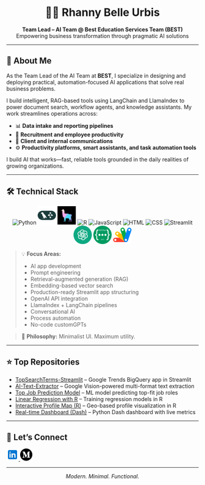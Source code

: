 <h1 align="center">👩‍💻 Rhanny Belle Urbis</h1>
<p align="center"><strong>Team Lead – AI Team @ Best Education Services Team (BEST)</strong><br>
Empowering business transformation through pragmatic AI solutions</p>

---

## 🧠 About Me

<p>As the Team Lead of the AI Team at <strong>BEST</strong>, I specialize in designing and deploying practical, automation-focused AI applications that solve real business problems.</p>
<p>I build intelligent, RAG-based tools using LangChain and LlamaIndex to power document search, workflow agents, and knowledge assistants. My work streamlines operations across:</p>

- 📊 <strong>Data intake and reporting pipelines</strong>  
- 👥 <strong>Recruitment and employee productivity</strong>  
- 💬 <strong>Client and internal communications</strong>  
- ⚙️ <strong>Productivity platforms, smart assistants, and task automation tools</strong>

<p>I build AI that works—fast, reliable tools grounded in the daily realities of growing organizations.</p>

---

## 🛠️ Technical Stack

<div align="center">
  <img src="https://cdn.jsdelivr.net/gh/devicons/devicon/icons/python/python-original.svg" alt="Python" width="48" height="48">
  <img src="https://github.com/rnx2024/rnx2024/blob/main/langgraph-color.png" alt="LangChain" width="48" height="48">
  <img src="https://github.com/rnx2024/rnx2024/blob/main/llama-index.jpg" alt="LlamaIndex" width="48" height="48">
  <img src="https://cdn.jsdelivr.net/gh/devicons/devicon/icons/r/r-original.svg" alt="R" width="48" height="48">
  <img src="https://cdn.jsdelivr.net/gh/devicons/devicon/icons/javascript/javascript-original.svg" alt="JavaScript" width="48" height="48">
  <img src="https://cdn.jsdelivr.net/gh/devicons/devicon/icons/html5/html5-original.svg" alt="HTML" width="48" height="48">
  <img src="https://cdn.jsdelivr.net/gh/devicons/devicon/icons/css3/css3-original.svg" alt="CSS" width="48" height="48">
  <img src="https://streamlit.io/images/brand/streamlit-logo-secondary-colormark-darktext.png" alt="Streamlit" width="96" height="96">
  <img src="https://github.com/rnx2024/rnx2024/raw/main/vecteezy_openai-chatgpt-logo-icon_22227364.png" alt="OpenAI" width="48" height="48">
  <img src="https://github.com/rnx2024/rnx2024/blob/main/rest-api-icon-8.jpg" alt="REST API" width="48" height="48">
  <img src="https://github.com/rnx2024/rnx2024/blob/main/google-apps-script_5968494.png" alt="Apps Script" width="48" height="48">
</div>

> 💡 <strong>Focus Areas:</strong>  
> - AI app development  
> - Prompt engineering  
> - Retrieval-augmented generation (RAG)  
> - Embedding-based vector search  
> - Production-ready Streamlit app structuring  
> - OpenAI API integration  
> - LlamaIndex + LangChain pipelines  
> - Conversational AI  
> - Process automation  
> - No-code customGPTs  

> 🧩 <strong>Philosophy:</strong> Minimalist UI. Maximum utility.

---

## ⭐ Top Repositories

<ul>
  <li><a href="https://github.com/rnx2024/TopSearchTerms-Streamlit" target="_blank">TopSearchTerms-Streamlit</a> – Google Trends BigQuery app in Streamlit</li>
  <li><a href="https://github.com/rnx2024/AI-Text-Extractor" target="_blank">AI-Text-Extractor</a> – Google Vision-powered multi-format text extraction</li>
  <li><a href="https://github.com/rnx2024/top-job-prediction_model" target="_blank">Top Job Prediction Model</a> – ML model predicting top-fit job roles</li>
  <li><a href="https://github.com/rnx2024/Linear-Regression-Model-Training-with-R" target="_blank">Linear Regression with R</a> – Training regression models in R</li>
  <li><a href="https://github.com/rnx2024/Interactive-Profile-Map-using-R-Programming" target="_blank">Interactive Profile Map (R)</a> – Geo-based profile visualization in R</li>
  <li><a href="https://github.com/rnx2024/Real-time-Dashboard-Python-Dash-" target="_blank">Real-time Dashboard (Dash)</a> – Python Dash dashboard with live metrics</li>
</ul>

---

## 📡 Let’s Connect

<p align="left">
  <a href="https://www.linkedin.com/in/rhanny-belle-urbis" target="_blank">
    <img src="https://github.com/rnx2024/rnx2024/blob/main/icons8-linkedin-48.png" alt="LinkedIn" width="32" height="32">
  </a>
  <a href="https://medium.com/@rnx2024" target="_blank">
    <img src="https://github.com/rnx2024/rnx2024/blob/main/medium.png" alt="Medium" width="32" height="32">
  </a>
</p>

---

<p align="center"><i>Modern. Minimal. Functional.</i></p>

